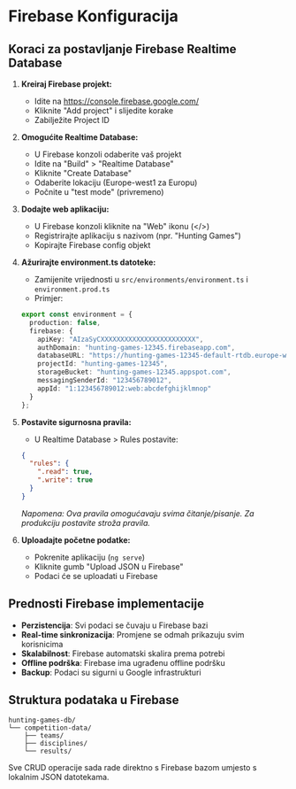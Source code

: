 # Firebase Konfiguracija

## Koraci za postavljanje Firebase Realtime Database

1. **Kreiraj Firebase projekt:**
   - Idite na https://console.firebase.google.com/
   - Kliknite "Add project" i slijedite korake
   - Zabilježite Project ID

2. **Omogućite Realtime Database:**
   - U Firebase konzoli odaberite vaš projekt
   - Idite na "Build" > "Realtime Database"
   - Kliknite "Create Database"
   - Odaberite lokaciju (Europe-west1 za Europu)
   - Počnite u "test mode" (privremeno)

3. **Dodajte web aplikaciju:**
   - U Firebase konzoli kliknite na "Web" ikonu (</>)
   - Registrirajte aplikaciju s nazivom (npr. "Hunting Games")
   - Kopirajte Firebase config objekt

4. **Ažurirajte environment.ts datoteke:**
   - Zamijenite vrijednosti u `src/environments/environment.ts` i `environment.prod.ts`
   - Primjer:
   ```typescript
   export const environment = {
     production: false,
     firebase: {
       apiKey: "AIzaSyCXXXXXXXXXXXXXXXXXXXXXXXX",
       authDomain: "hunting-games-12345.firebaseapp.com",
       databaseURL: "https://hunting-games-12345-default-rtdb.europe-west1.firebasedatabase.app/",
       projectId: "hunting-games-12345",
       storageBucket: "hunting-games-12345.appspot.com",
       messagingSenderId: "123456789012",
       appId: "1:123456789012:web:abcdefghijklmnop"
     }
   };
   ```

5. **Postavite sigurnosna pravila:**
   - U Realtime Database > Rules postavite:
   ```json
   {
     "rules": {
       ".read": true,
       ".write": true
     }
   }
   ```
   *Napomena: Ova pravila omogućavaju svima čitanje/pisanje. Za produkciju postavite stroža pravila.*

6. **Uploadajte početne podatke:**
   - Pokrenite aplikaciju (`ng serve`)
   - Kliknite gumb "Upload JSON u Firebase"
   - Podaci će se uploadati u Firebase

## Prednosti Firebase implementacije

- **Perzistencija**: Svi podaci se čuvaju u Firebase bazi
- **Real-time sinkronizacija**: Promjene se odmah prikazuju svim korisnicima
- **Skalabilnost**: Firebase automatski skalira prema potrebi
- **Offline podrška**: Firebase ima ugrađenu offline podršku
- **Backup**: Podaci su sigurni u Google infrastrukturi

## Struktura podataka u Firebase

```
hunting-games-db/
└── competition-data/
    ├── teams/
    ├── disciplines/
    └── results/
```

Sve CRUD operacije sada rade direktno s Firebase bazom umjesto s lokalnim JSON datotekama.
